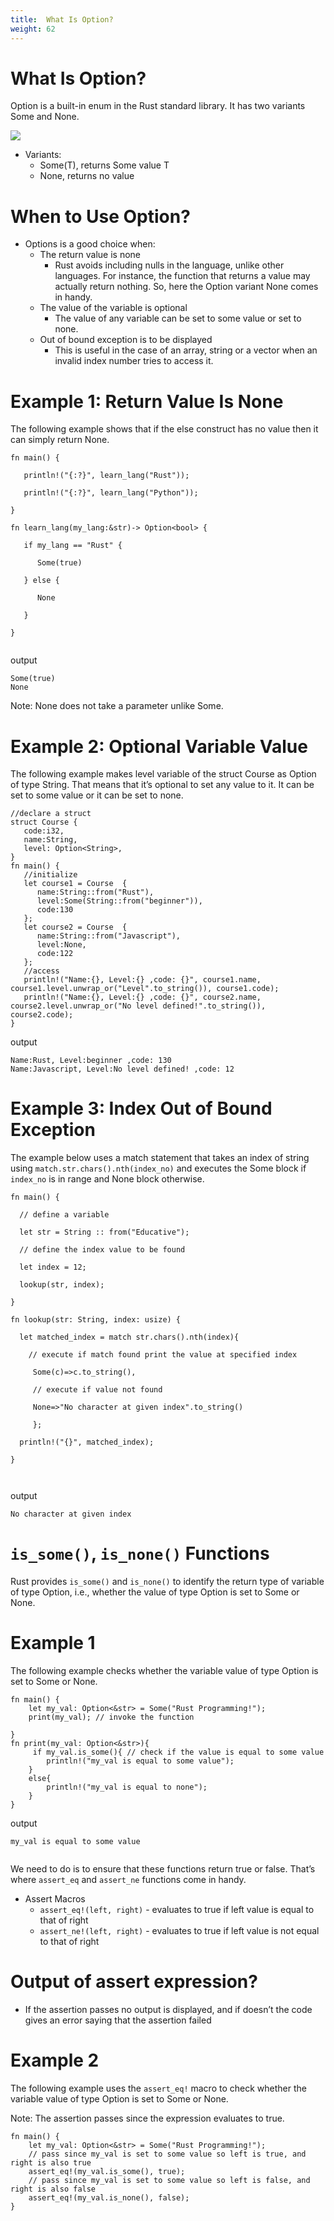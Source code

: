```yaml
---
title:  What Is Option? 
weight: 62
---
```


# What Is Option? 

Option is a built-in enum in the Rust standard library. It has two variants Some and None.

![](/img/diagrams/106.enum-option.png)


- Variants:
  - Some(T), returns Some value T
  - None, returns no value

# When to Use Option? 

- Options is a good choice when:
    - The return value is none
        - Rust avoids including nulls in the language, unlike other languages. For instance, the function that returns a value may actually return nothing. So, here the Option variant None comes in handy.
    - The value of the variable is optional
        - The value of any variable can be set to some value or set to none.
    - Out of bound exception is to be displayed
        - This is useful in the case of an array, string or a vector when an invalid index number tries to access it.
    
    
    
# Example 1: Return Value Is None 

The following example shows that if the else construct has no value then it can simply return None.

```
fn main() {

   println!("{:?}", learn_lang("Rust"));

   println!("{:?}", learn_lang("Python"));

}

fn learn_lang(my_lang:&str)-> Option<bool> {

   if my_lang == "Rust" {

      Some(true)

   } else {

      None

   }

}


```

output 

```
Some(true)
None

```
 Note: None does not take a parameter unlike Some.
 
 
# Example 2: Optional Variable Value 

The following example makes level variable of the struct Course as Option of type String. That means that it’s optional
to set any value to it. It can be set to some value or it can be set to none.

```
//declare a struct
struct Course {
   code:i32,
   name:String,
   level: Option<String>, 
}
fn main() {
   //initialize
   let course1 = Course  {
      name:String::from("Rust"),
      level:Some(String::from("beginner")),
      code:130
   };
   let course2 = Course  {
      name:String::from("Javascript"),
      level:None,
      code:122
   };
   //access
   println!("Name:{}, Level:{} ,code: {}", course1.name, course1.level.unwrap_or("Level".to_string()), course1.code);
   println!("Name:{}, Level:{} ,code: {}", course2.name, course2.level.unwrap_or("No level defined!".to_string()), course2.code);
}

```

output 

```
Name:Rust, Level:beginner ,code: 130
Name:Javascript, Level:No level defined! ,code: 12

```

# Example 3: Index Out of Bound Exception #

The example below uses a match statement that takes an index of string
using `match.str.chars().nth(index_no)` and executes the Some block if `index_no` is in range and None block otherwise.


```
fn main() {

  // define a variable

  let str = String :: from("Educative");

  // define the index value to be found

  let index = 12;

  lookup(str, index);

}

fn lookup(str: String, index: usize) {

  let matched_index = match str.chars().nth(index){

    // execute if match found print the value at specified index 

     Some(c)=>c.to_string(),

     // execute if value not found

     None=>"No character at given index".to_string()

     };  

  println!("{}", matched_index);

}



```
output 

```
No character at given index

```

# `is_some()`, `is_none()` Functions 

Rust provides `is_some()` and `is_none()` to identify the return type of variable of type Option, i.e., whether the value of type Option is set to Some or None.


# Example 1 
The following example checks whether the variable value of type Option is set to Some or None.


```
fn main() {
    let my_val: Option<&str> = Some("Rust Programming!");
    print(my_val); // invoke the function
   
}
fn print(my_val: Option<&str>){
     if my_val.is_some(){ // check if the value is equal to some value
        println!("my_val is equal to some value");
    }
    else{
        println!("my_val is equal to none");
    }
}

```
output 

```
my_val is equal to some value


```

We need to do is to ensure that these functions return true or false. That’s where `assert_eq` and `assert_ne` functions come in handy.

- Assert Macros
    - `assert_eq!(left, right)` - evaluates to true if left value is equal to that of right
    - `assert_ne!(left, right)` - evaluates to true if left value is not equal to that of right
    
# Output of assert expression?
 - If the assertion passes no output is displayed, and if doesn’t the code gives an error saying that the assertion failed
 
# Example 2 

The following example uses the `assert_eq!` macro to check whether the variable value of type Option is set to Some or None.

Note: The assertion passes since the expression evaluates to true.

```
fn main() {
    let my_val: Option<&str> = Some("Rust Programming!");
    // pass since my_val is set to some value so left is true, and right is also true
    assert_eq!(my_val.is_some(), true); 
    // pass since my_val is set to some value so left is false, and right is also false
    assert_eq!(my_val.is_none(), false);
}

```







